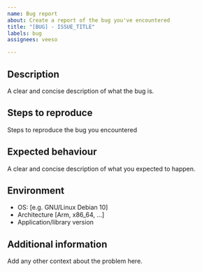```yaml
---
name: Bug report
about: Create a report of the bug you've encountered
title: "[BUG] - ISSUE_TITLE"
labels: bug
assignees: veeso

---
```


## Description

A clear and concise description of what the bug is.

## Steps to reproduce

Steps to reproduce the bug you encountered

## Expected behaviour

A clear and concise description of what you expected to happen.

## Environment

- OS: [e.g. GNU/Linux Debian 10]
- Architecture [Arm, x86_64, ...]
- Application/library version

## Additional information

Add any other context about the problem here.
